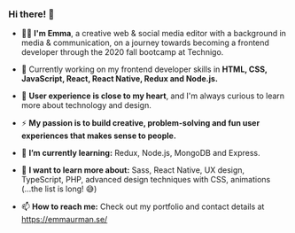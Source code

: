 ### Hi there! 👋

-  👩‍💻 **I'm Emma**, a creative web & social media editor with a background in media & communication, on a journey towards becoming a frontend developer through the 2020 fall bootcamp at Technigo. 

- 🚀 Currently working on my frontend developer skills in **HTML, CSS, JavaScript, React, React Native, Redux and Node.js.** 

- 💛 **User experience is close to my heart**, and I'm always curious to learn more about technology and design. 

- ⚡️ **My passion is to build creative, problem-solving and fun user experiences that makes sense to people.**

- 🌱 **I’m currently learning:** Redux, Node.js, MongoDB and Express.

- 💭 **I want to learn more about:** Sass, React Native, UX design, TypeScript, PHP, advanced design techniques with CSS, animations (...the list is long! 😅)

- 📫 **How to reach me:** Check out my portfolio and contact details at https://emmaurman.se/
